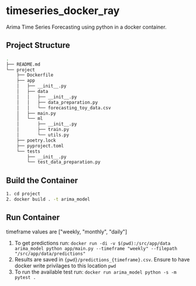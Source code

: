 # timeseries_docker_ray
Arima Time Series Forecasting using python in a docker container.


## Project Structure
```bash
.
├── README.md
└── project
    ├── Dockerfile
    ├── app
    │   ├── __init__.py
    │   ├── data
    │   │   ├── __init__.py
    │   │   ├── data_preparation.py
    │   │   └── forecasting_toy_data.csv
    │   ├── main.py
    │   └── ml
    │       ├── __init__.py
    │       ├── train.py
    │       └── utils.py
    ├── poetry.lock
    ├── pyproject.toml
    └── tests
        ├── __init__.py
        └── test_data_preparation.py
```

## Build the Container
```bash
1. cd project
2. docker build . -t arima_model
```

## Run Container
timeframe values are ["weekly, "monthly", "daily"]
1. To get predictions run: `docker run -di -v $(pwd):/src/app/data arima_model python app/main.py --timeframe "weekly" --filepath "/src/app/data/predictions"`
2. Results are saved in `{pwd}/predictions_{timeframe}.csv`. Ensure to have docker write privilages to this location `pwd`
3. To run the available test run: `docker run arima_model python -s -m pytest .`
